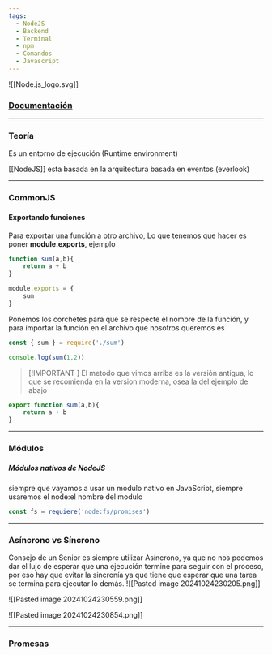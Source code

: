 ```yaml
---
tags:
  - NodeJS
  - Backend
  - Terminal
  - npm
  - Comandos
  - Javascript
---
```

![[Node.js_logo.svg]]
### [Documentación](https://nodejs.org/docs/latest/api/)

---
### Teoría
Es un entorno de ejecución (Runtime environment) 

[[NodeJS]] esta basada en la arquitectura basada en eventos (everlook)



---
### CommonJS

#### Exportando funciones
Para exportar una función a otro archivo, Lo que tenemos que hacer es poner **module.exports**, ejemplo
```Javascript
function sum(a,b){
	return a + b
}

module.exports = {
	sum
}
```
Ponemos los corchetes para que se respecte el nombre de la función, y para importar la función en el archivo que nosotros queremos es
```Javascript
const { sum } = require('./sum')

console.log(sum(1,2))
```

> [!IMPORTANT ] 
> El metodo que vimos arriba es la versión antigua, lo que se recomienda en la version moderna, osea la del ejemplo de abajo

```Javascript
export function sum(a,b){
	return a + b
}
```



---
### Módulos

##### Módulos nativos de NodeJS
siempre que vayamos a usar un modulo nativo en JavaScript, siempre usaremos el node:el nombre del modulo

```javascript
const fs = requiere('node:fs/promises')
```



---
### Asíncrono vs Síncrono 

Consejo de un Senior es siempre utilizar Asíncrono, ya que no nos podemos dar el lujo de esperar que una ejecución termine para seguir con el proceso, por eso hay que evitar la sincronía ya que tiene que esperar que una tarea se termina para ejecutar lo demás. 
![[Pasted image 20241024230205.png]]

![[Pasted image 20241024230559.png]]

![[Pasted image 20241024230854.png]]

---
### Promesas

